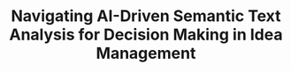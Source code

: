 ---
id: pathfinder
title: "Navigating AI-Driven Semantic Text Analysis for Decision Making in Idea Management"
title_project: "Navigating AI-Driven Semantic Text Analysis for Decision Making in Idea Management"
title_short: "Pathfinder"
period: "Oct 24 – Sep 25 (12 months)" 
round: "4"
lecture2go: "70601"
uhh_url: "https://www.hcl.uni-hamburg.de/ddlitlab/data-literacy-studierendenprojekte/vierte-foerderrunde/pathfinder.html"
students: "Pascal Priebe, Gian-Luca Gücük, Dejan Simic"
mentor: "Stephan Leible, Constantin von Brackel-Schmidt"
text: |
    In modern organizations, the development and utilization of innovative ideas for process improvements or new products from employees is crucial, but the implementation of such approaches requires considerable effort [1]. To this end, so-called idea management systems are used: Here, employees submit their ideas primarily in text form, which are then evaluated and assessed to make decisions about whether to proceed or reject them [2]. However, organizations can face significant challenges in idea management when it comes to ensuring an appropriately detailed analysis and processing of submitted ideas [3]. With high employee participation, a large number of idea submissions can occur, which often leads to similar or nearly identical ideas being presented multiple times. This increases the effort necessary to evaluate the ideas and complicates the decision-making process regarding the further pursuit of these ideas. These evaluation processes also involve the expertise of managers or experts with extensive technological and specialist knowledge. This group of people is costly and requires considerable financial investment, and their time availability is generally very limited.

    This is where the Pathfinder project comes in, investigating current possibilities in the field of (generative) artificial intelligence (AI) for the semantic analysis of texts using idea management systems as an example. The goal is to evaluate the use of AI to support and (partially) automate processes for idea analysis, evaluation, and prioritization. Modern AI technologies help identify semantic duplicates and compare similar ideas [4]. This makes it possible to reduce redundant suggestions and connect idea contributors with similar approaches, which in turn supports collaborative development and the exploitation of synergy potential and can thus lead, for example, to the establishment of so-called communities of practice [5]. The research question of the extent to which AI, in particular generative AI and language models, can be used to extract semantic information from text-based content is at the heart of the investigations. The potential of these technologies to support the complex and resource-intensive process of idea evaluation is high [6], but the Pathfinder project pays particular attention to ensuring that the quality of analyses and evaluations is not compromised and remains the same or is improved in collaboration with humans. 

    We begin by conducting a systematic literature review following the method of Xiao and Watson [7]. The goal is to determine the current state of AI-supported semantic text analysis, analyze the possible applications and the current state of research of AI in the field of idea management, and explore relevant metrics for evaluating such solutions. We then intend to test and evaluate the most promising approaches using a prototype idea management system. For this purpose, we need the largest possible amount of data. We plan to use the following two data sources:

    1. The Digital and Data Literacy in Teaching Lab (DDLitLab), which is funding this student project, has received numerous project proposals for funding over the past three years. These proposals will be used as a data source to identify commonalities between them, including thematic focuses or methodological approaches. This allows for matchmaking, potentially leading to joint funding opportunities or collaborations.
    2. The prototype idea management system will be used to collect ideas for improving sustainability at the University of Hamburg during two planned workshops. In addition, a generative AI will generate synthetic ideas that serve as a control instance. These real and synthetic ideas will then be compared to evaluate their potential, with both humans and an AI independently rating the ideas. The goal is to investigate differences or similarities in the evaluations between humans and AI.

    Data plays an essential role in our research project. To support future research in this area and provide other research groups with the opportunity to evaluate their own algorithms, we intend to create a dataset and make it available to the research community as an open-source resource. This dataset will consist of the ideas generated and collected within the project, excluding the project proposals mentioned under point 1 for data protection reasons. This will create a solid data basis that will allow us to understand our research results and compare them with new approaches.

    Another central aspect of our research is ensuring fairness in evaluation and decision-making processes. When using artificial intelligence, there is always a risk that the algorithms will produce unbalanced or unfair results due to bias in the training data or the models used [8], [9]. This is particularly relevant in the automated evaluation of ideas, as bias could disadvantage or favor potentially innovative approaches. Our goal is to research methods and approaches that prevent such biases or at least highlight them. This should help ensure that AI-based processing remains as objective and transparent as possible and that ideas are evaluated fairly.

    The Pathfinder project thus aims to contribute to the further development of idea management systems through the targeted use of modern AI technologies. Our approach aims to increase the efficiency and quality of idea evaluation, promote collaboration between idea contributors, and simultaneously foster fairness and transparency. In doing so, we create a foundation for organizations to better utilize the creative potential of their employees and establish innovation processes.

    ## References:

    [1] S. Høyrup, „Employee-driven innovation and workplace learning: basic concepts, approaches and themes“, Transfer: European Review of Labour and Research, Bd. 16, Nr. 2, S. 143–154, 2010, doi: 10.1177/1024258910364102. 
    [2] C. Sandstrom und J. Bjork, „Idea management systems for a changing innovation landscape“, IJPD, Bd. 11, Nr. 3/4, S. 310, 2010, doi: 10.1504/IJPD.2010.033964. 
    [3] J. Just, T. Ströhle, J. Füller, und K. Hutter, „AI-based novelty detection in crowdsourced idea spaces“, Innovation, Bd. 26, Nr. 3, S. 359–386, 2024, doi: 10.1080/14479338.2023.2215740. 
    [4] S. Leka, „The Role of Artificial Intelligence in Idea Management Systems and Innovation Processes: An Integrative Review“, in AICCONF ’24: Proceedings of the Cognitive Models and Artificial Intelligence Conference, 2024. doi: https://dl.acm.org/doi/10.1145/3660853.3660890. 
    [5] E. Davenport und H. Hall, „Organizational knowledge and communities of practice“, Annual review of Information Science and technology, Bd. 36, Nr. 1, 2002, doi: 10.1002/aris.1440360105. 
    [6] J. Bell, C. Pescher, G. Tellis, und J. Füller, „Can AI Help in Ideation? A Theory-Based Model for Idea Screening in Crowdsourcing Contests“, 2023, doi: 10.1287/mksc.2023.1434. 
    [7] Y. Xiao und M. Watson, „Guidance on Conducting a Systematic Literature Review“, Journal of Planning Education and Research, Bd. 39, Nr. 1, S. 93–112, 2019, doi: 10.1177/0739456X17723971. 
    [8] N. Mehrabi, F. Morstatter, N. Saxena, K. Lerman, und A. Galstyan, „A Survey on Bias and Fairness in Machine Learning“, 2022, Verfügbar unter: http://arxiv.org/abs/1908.09635 
    [9] P. S. Varsha, „How can we manage biases in artificial intelligence systems – A systematic literature review“, International Journal of Information Management Data Insights, Bd. 3, Nr. 1, S. 100165, 2023, doi: 10.1016/j.jjimei.2023.100165.   

image: "https://www.hcl.uni-hamburg.de/20937387/projektbanner-pathfinder-1cae3ded523fc1393b2e4a8acab7738df08c9bbd.png"
image_credit: "Created with DALL-E3"
---